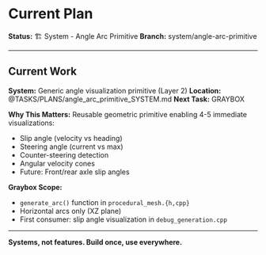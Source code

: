 # Current Plan

**Status:** 🏗️ System - Angle Arc Primitive
**Branch:** system/angle-arc-primitive

---

## Current Work

**System:** Generic angle visualization primitive (Layer 2)
**Location:** @TASKS/PLANS/angle_arc_primitive_SYSTEM.md
**Next Task:** GRAYBOX

**Why This Matters:**
Reusable geometric primitive enabling 4-5 immediate visualizations:
- Slip angle (velocity vs heading)
- Steering angle (current vs max)
- Counter-steering detection
- Angular velocity cones
- Future: Front/rear axle slip angles

**Graybox Scope:**
- `generate_arc()` function in `procedural_mesh.{h,cpp}`
- Horizontal arcs only (XZ plane)
- First consumer: slip angle visualization in `debug_generation.cpp`

---

**Systems, not features. Build once, use everywhere.**

